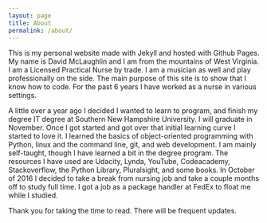 ```yaml
---
layout: page
title: About
permalink: /about/
---
```


This is my personal website made with Jekyll and hosted with Github Pages. My name is David McLaughlin and I am from the mountains of West Virginia. I am a Licensed Practical Nurse by trade. I am a musician as well and play professionally on the side. The main purpose of this site is to show that I know how to code. For the past 6 years I have worked as a nurse in various settings.

A little over a year ago I decided I wanted to learn to program, and finish my degree IT degree at Southern New Hampshire University. I will graduate in November. Once I got started and got over that initial learning curve I started to love it. I learned the basics of object-oriented programming with Python, linux and the command line, git, and web development. I am mainly self-taught, though I have learned a bit in the degree program. The resources I have used are Udacity, Lynda, YouTube, Codeacademy, Stackoverflow, the Python Library, Pluralsight, and some books. In October of 2016 I decided to take a break from nursing job and take a couple months off to study full time. I got a job as a package handler at FedEx to float me while I studied.

Thank you for taking the time to read. There will be frequent updates.